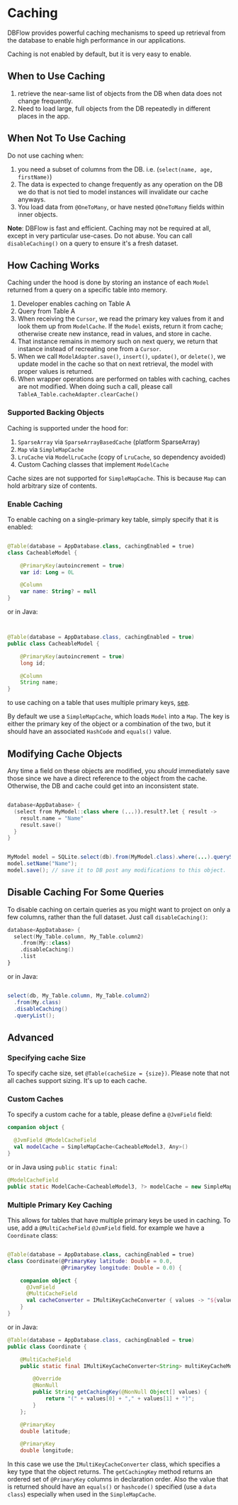 # Caching

DBFlow provides powerful caching mechanisms to speed up retrieval from the database
to enable high performance in our applications.

Caching is not enabled by default, but it is very easy to enable.

## When to Use Caching

1. retrieve the near-same list of objects from the DB when data does not change frequently.
2. Need to load large, full objects from the DB repeatedly in different places in the app.

## When Not To Use Caching

Do not use caching when:
1. you need a subset of columns from the DB. i.e. (`select(name, age, firstName)`)
2. The data is expected to change frequently as any operation on the DB we do that is not tied to model instances will invalidate our cache anyways.
3. You load data from `@OneToMany`, or have nested `@OneToMany` fields within inner objects.

**Note**: DBFlow is fast and efficient. Caching may not be required at all, except in very particular use-cases. Do not abuse. You can call `disableCaching()` on a query to ensure it's a fresh dataset.

## How Caching Works

Caching under the hood is done by storing an instance of each `Model` returned from a query on a specific table into memory.
  1. Developer enables caching on Table A
  2. Query from Table A
  3. When receiving the `Cursor`, we read the primary key values from it and look them up from `ModelCache`. If the `Model` exists, return it from cache; otherwise create new instance, read in values, and store in cache.
  4. That instance remains in memory such on next query, we return that instance instead of recreating one from a `Cursor`.
  5. When we call `ModelAdapter.save()`, `insert()`, `update()`, or `delete()`, we update model in the cache so that on next retrieval, the model with proper values is returned.
  6. When wrapper operations are performed on tables with caching, caches are not modified. When doing such a call, please call `TableA_Table.cacheAdapter.clearCache()`

### Supported Backing Objects

Caching is supported under the hood for:
  1. `SparseArray` via `SparseArrayBasedCache` (platform SparseArray)
  2. `Map` via `SimpleMapCache`
  3. `LruCache` via `ModelLruCache` (copy of `LruCache`, so dependency avoided)
  4. Custom Caching classes that implement `ModelCache`

Cache sizes are not supported for `SimpleMapCache`. This is because `Map` can hold
arbitrary size of contents.

### Enable Caching

To enable caching on a single-primary key table, simply specify that it is enabled:


```kotlin

@Table(database = AppDatabase.class, cachingEnabled = true)
class CacheableModel {

    @PrimaryKey(autoincrement = true)
    var id: Long = 0L

    @Column
    var name: String? = null
}

```

or in Java:

```java


@Table(database = AppDatabase.class, cachingEnabled = true)
public class CacheableModel {

    @PrimaryKey(autoincrement = true)
    long id;

    @Column
    String name;
}

```

to use caching on a table that uses multiple primary keys, [see](Caching.md#multiple-primary-key-caching).

By default we use a `SimpleMapCache`, which loads `Model` into a `Map`. The key is
either the primary key of the object or a combination of the two, but it should have
an associated `HashCode` and `equals()` value.

## Modifying Cache Objects

Any time a field on these objects are modified, you _should_ immediately save those
since we have a direct reference to the object from the cache. Otherwise, the DB
and cache could get into an inconsistent state.

```kotlin

database<AppDatabase> {
  (select from MyModel::class where (...)).result?.let { result ->
    result.name = "Name"
    result.save()
  }
}

```

```java

MyModel model = SQLite.select(db).from(MyModel.class).where(...).querySingle();
model.setName("Name");
model.save(); // save it to DB post any modifications to this object.

```

## Disable Caching For Some Queries

To disable caching on certain queries as you might want to project on only a few columns,
rather than the full dataset. Just call `disableCaching()`:

```kotlin
database<AppDatabase> {
  select(My_Table.column, My_Table.column2)
    .from(My::class)
    .disableCaching()
    .list
}
```

or in Java:

```java

select(db, My_Table.column, My_Table.column2)
  .from(My.class)
  .disableCaching()
  .queryList();

```

## Advanced

### Specifying cache Size

To specify cache size, set `@Table(cacheSize = {size})`. Please note that not all
caches support sizing. It's up to each cache.  

### Custom Caches

To specify a custom cache for a table, please define a `@JvmField` field:

```kotlin
companion object {

  @JvmField @ModelCacheField
  val modelCache = SimpleMapCache<CacheableModel3, Any>()
}
```
or in Java using `public static final`:

```java
@ModelCacheField
public static ModelCache<CacheableModel3, ?> modelCache = new SimpleMapCache<>(); // replace with any cache you want.
```

### Multiple Primary Key Caching

This allows for tables that have multiple primary keys be used in caching. To use,
add a `@MultiCacheField` `@JvmField` field.
for example we have a `Coordinate` class:

```kotlin

@Table(database = AppDatabase.class, cachingEnabled = true)
class Coordinate(@PrimaryKey latitude: Double = 0.0,
                 @PrimaryKey longitude: Double = 0.0) {

    companion object {
      @JvmField
      @MultiCacheField
      val cacheConverter = IMultiKeyCacheConverter { values -> "${values[0]},${values[1]}" }
    }
}

```
or in Java:

```java
@Table(database = AppDatabase.class, cachingEnabled = true)
public class Coordinate {

    @MultiCacheField
    public static final IMultiKeyCacheConverter<String> multiKeyCacheModel = new IMultiKeyCacheConverter<String>() {

        @Override
        @NonNull
        public String getCachingKey(@NonNull Object[] values) {
            return "(" + values[0] + "," + values[1] + ")";
        }
    };

    @PrimaryKey
    double latitude;

    @PrimaryKey
    double longitude;
```

In this case we use the `IMultiKeyCacheConverter` class, which specifies a key type
that the object returns. The `getCachingKey` method returns an ordered set of `@PrimaryKey`
columns in declaration order. Also the value that is returned should have an `equals()` or `hashcode()` specified (use a `data class`)
especially when used in the `SimpleMapCache`.
